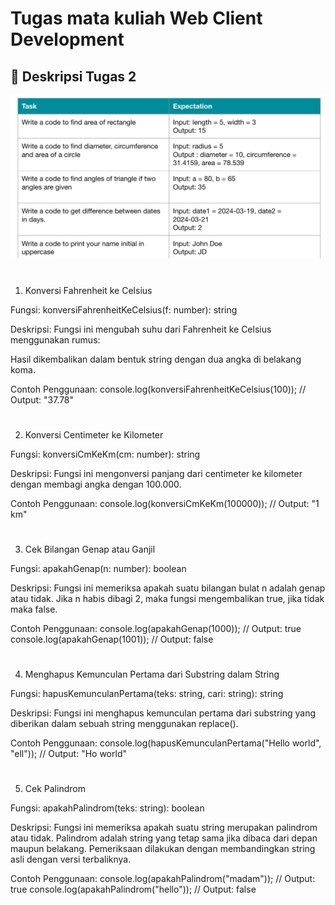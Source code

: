 # Tugas mata kuliah Web Client Development

## 📌 Deskripsi Tugas 2

![iamge](/Assets/images/tugas2.png)

#

1. Konversi Fahrenheit ke Celsius

Fungsi: konversiFahrenheitKeCelsius(f: number): string

Deskripsi: Fungsi ini mengubah suhu dari Fahrenheit ke Celsius menggunakan rumus:

Hasil dikembalikan dalam bentuk string dengan dua angka di belakang koma.

Contoh Penggunaan: 
console.log(konversiFahrenheitKeCelsius(100)); // Output: "37.78"

#

2. Konversi Centimeter ke Kilometer

Fungsi: konversiCmKeKm(cm: number): string

Deskripsi:
Fungsi ini mengonversi panjang dari centimeter ke kilometer dengan membagi angka dengan 100.000.

Contoh Penggunaan:
console.log(konversiCmKeKm(100000)); // Output: "1 km"

#

3. Cek Bilangan Genap atau Ganjil

Fungsi: apakahGenap(n: number): boolean

Deskripsi:
Fungsi ini memeriksa apakah suatu bilangan bulat n adalah genap atau tidak. Jika n habis dibagi 2, maka fungsi mengembalikan true, jika tidak maka false.

Contoh Penggunaan:
console.log(apakahGenap(1000)); // Output: true
console.log(apakahGenap(1001)); // Output: false

#

4. Menghapus Kemunculan Pertama dari Substring dalam String

Fungsi: hapusKemunculanPertama(teks: string, cari: string): string

Deskripsi:
Fungsi ini menghapus kemunculan pertama dari substring yang diberikan dalam sebuah string menggunakan replace().

Contoh Penggunaan:
console.log(hapusKemunculanPertama("Hello world", "ell")); // Output: "Ho world"

#

5. Cek Palindrom

Fungsi: apakahPalindrom(teks: string): boolean

Deskripsi:
Fungsi ini memeriksa apakah suatu string merupakan palindrom atau tidak. Palindrom adalah string yang tetap sama jika dibaca dari depan maupun belakang. Pemeriksaan dilakukan dengan membandingkan string asli dengan versi terbaliknya.

Contoh Penggunaan:
console.log(apakahPalindrom("madam")); // Output: true
console.log(apakahPalindrom("hello")); // Output: false